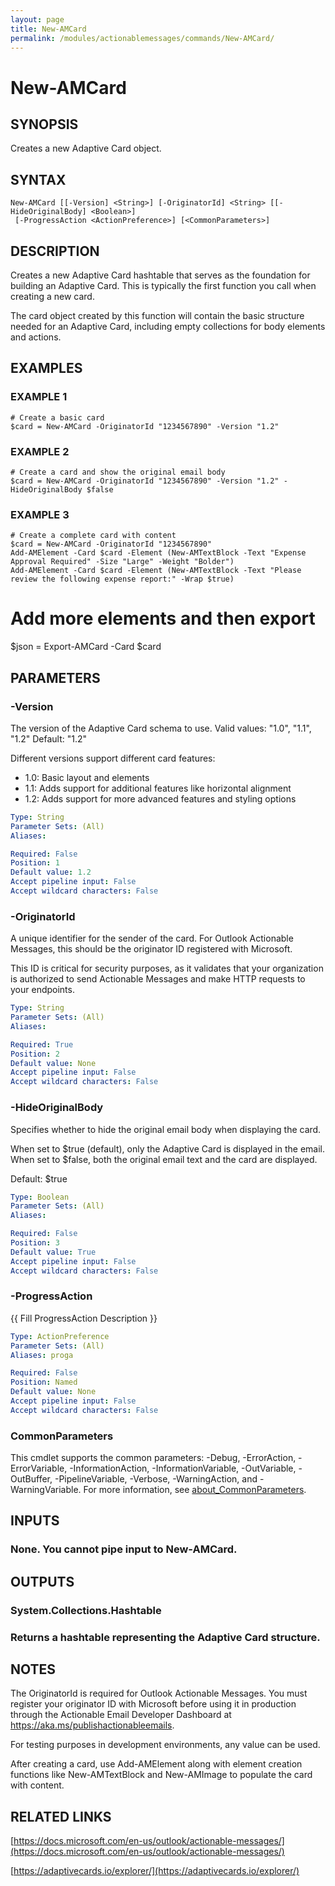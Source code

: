 ```yaml
---
layout: page
title: New-AMCard
permalink: /modules/actionablemessages/commands/New-AMCard/
---
```


# New-AMCard

## SYNOPSIS
Creates a new Adaptive Card object.

## SYNTAX

```
New-AMCard [[-Version] <String>] [-OriginatorId] <String> [[-HideOriginalBody] <Boolean>]
 [-ProgressAction <ActionPreference>] [<CommonParameters>]
```

## DESCRIPTION
Creates a new Adaptive Card hashtable that serves as the foundation for building
an Adaptive Card.
This is typically the first function you call when creating
a new card.

The card object created by this function will contain the basic structure needed
for an Adaptive Card, including empty collections for body elements and actions.

## EXAMPLES

### EXAMPLE 1
```
# Create a basic card
$card = New-AMCard -OriginatorId "1234567890" -Version "1.2"
```

### EXAMPLE 2
```
# Create a card and show the original email body
$card = New-AMCard -OriginatorId "1234567890" -Version "1.2" -HideOriginalBody $false
```

### EXAMPLE 3
```
# Create a complete card with content
$card = New-AMCard -OriginatorId "1234567890"
Add-AMElement -Card $card -Element (New-AMTextBlock -Text "Expense Approval Required" -Size "Large" -Weight "Bolder")
Add-AMElement -Card $card -Element (New-AMTextBlock -Text "Please review the following expense report:" -Wrap $true)
```

# Add more elements and then export
$json = Export-AMCard -Card $card

## PARAMETERS

### -Version
The version of the Adaptive Card schema to use.
Valid values: "1.0", "1.1", "1.2"
Default: "1.2"

Different versions support different card features:
- 1.0: Basic layout and elements
- 1.1: Adds support for additional features like horizontal alignment
- 1.2: Adds support for more advanced features and styling options

```yaml
Type: String
Parameter Sets: (All)
Aliases:

Required: False
Position: 1
Default value: 1.2
Accept pipeline input: False
Accept wildcard characters: False
```

### -OriginatorId
A unique identifier for the sender of the card.
For Outlook Actionable Messages,
this should be the originator ID registered with Microsoft.

This ID is critical for security purposes, as it validates that your organization
is authorized to send Actionable Messages and make HTTP requests to your endpoints.

```yaml
Type: String
Parameter Sets: (All)
Aliases:

Required: True
Position: 2
Default value: None
Accept pipeline input: False
Accept wildcard characters: False
```

### -HideOriginalBody
Specifies whether to hide the original email body when displaying the card.

When set to $true (default), only the Adaptive Card is displayed in the email.
When set to $false, both the original email text and the card are displayed.

Default: $true

```yaml
Type: Boolean
Parameter Sets: (All)
Aliases:

Required: False
Position: 3
Default value: True
Accept pipeline input: False
Accept wildcard characters: False
```

### -ProgressAction
{{ Fill ProgressAction Description }}

```yaml
Type: ActionPreference
Parameter Sets: (All)
Aliases: proga

Required: False
Position: Named
Default value: None
Accept pipeline input: False
Accept wildcard characters: False
```

### CommonParameters
This cmdlet supports the common parameters: -Debug, -ErrorAction, -ErrorVariable, -InformationAction, -InformationVariable, -OutVariable, -OutBuffer, -PipelineVariable, -Verbose, -WarningAction, and -WarningVariable. For more information, see [about_CommonParameters](https://learn.microsoft.com/en-us/powershell/module/microsoft.powershell.core/about/about_commonparameters).

## INPUTS

### None. You cannot pipe input to New-AMCard.
## OUTPUTS

### System.Collections.Hashtable
### Returns a hashtable representing the Adaptive Card structure.
## NOTES
The OriginatorId is required for Outlook Actionable Messages.
You must register
your originator ID with Microsoft before using it in production through the Actionable
Email Developer Dashboard at https://aka.ms/publishactionableemails.

For testing purposes in development environments, any value can be used.

After creating a card, use Add-AMElement along with element creation functions
like New-AMTextBlock and New-AMImage to populate the card with content.

## RELATED LINKS

[https://docs.microsoft.com/en-us/outlook/actionable-messages/](https://docs.microsoft.com/en-us/outlook/actionable-messages/)

[https://adaptivecards.io/explorer/](https://adaptivecards.io/explorer/)


